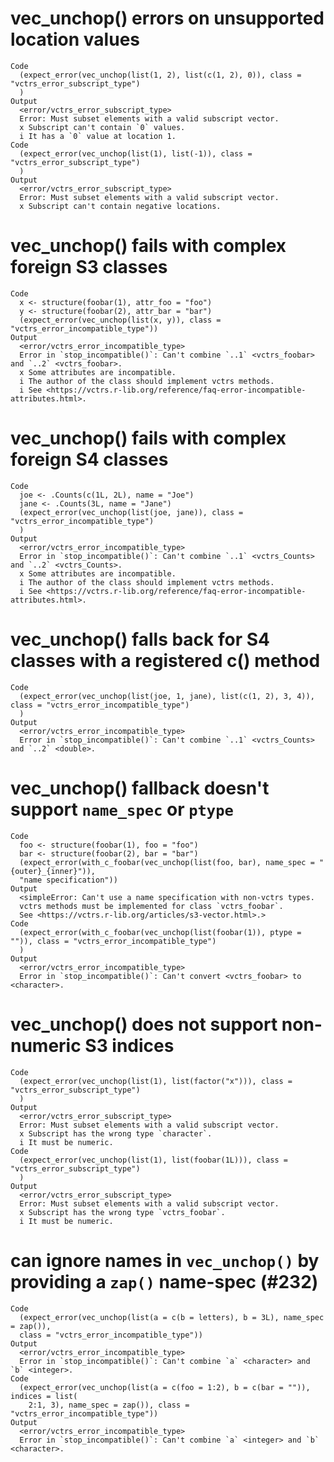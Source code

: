 # vec_unchop() errors on unsupported location values

    Code
      (expect_error(vec_unchop(list(1, 2), list(c(1, 2), 0)), class = "vctrs_error_subscript_type")
      )
    Output
      <error/vctrs_error_subscript_type>
      Error: Must subset elements with a valid subscript vector.
      x Subscript can't contain `0` values.
      i It has a `0` value at location 1.
    Code
      (expect_error(vec_unchop(list(1), list(-1)), class = "vctrs_error_subscript_type")
      )
    Output
      <error/vctrs_error_subscript_type>
      Error: Must subset elements with a valid subscript vector.
      x Subscript can't contain negative locations.

# vec_unchop() fails with complex foreign S3 classes

    Code
      x <- structure(foobar(1), attr_foo = "foo")
      y <- structure(foobar(2), attr_bar = "bar")
      (expect_error(vec_unchop(list(x, y)), class = "vctrs_error_incompatible_type"))
    Output
      <error/vctrs_error_incompatible_type>
      Error in `stop_incompatible()`: Can't combine `..1` <vctrs_foobar> and `..2` <vctrs_foobar>.
      x Some attributes are incompatible.
      i The author of the class should implement vctrs methods.
      i See <https://vctrs.r-lib.org/reference/faq-error-incompatible-attributes.html>.

# vec_unchop() fails with complex foreign S4 classes

    Code
      joe <- .Counts(c(1L, 2L), name = "Joe")
      jane <- .Counts(3L, name = "Jane")
      (expect_error(vec_unchop(list(joe, jane)), class = "vctrs_error_incompatible_type")
      )
    Output
      <error/vctrs_error_incompatible_type>
      Error in `stop_incompatible()`: Can't combine `..1` <vctrs_Counts> and `..2` <vctrs_Counts>.
      x Some attributes are incompatible.
      i The author of the class should implement vctrs methods.
      i See <https://vctrs.r-lib.org/reference/faq-error-incompatible-attributes.html>.

# vec_unchop() falls back for S4 classes with a registered c() method

    Code
      (expect_error(vec_unchop(list(joe, 1, jane), list(c(1, 2), 3, 4)), class = "vctrs_error_incompatible_type")
      )
    Output
      <error/vctrs_error_incompatible_type>
      Error in `stop_incompatible()`: Can't combine `..1` <vctrs_Counts> and `..2` <double>.

# vec_unchop() fallback doesn't support `name_spec` or `ptype`

    Code
      foo <- structure(foobar(1), foo = "foo")
      bar <- structure(foobar(2), bar = "bar")
      (expect_error(with_c_foobar(vec_unchop(list(foo, bar), name_spec = "{outer}_{inner}")),
      "name specification"))
    Output
      <simpleError: Can't use a name specification with non-vctrs types.
      vctrs methods must be implemented for class `vctrs_foobar`.
      See <https://vctrs.r-lib.org/articles/s3-vector.html>.>
    Code
      (expect_error(with_c_foobar(vec_unchop(list(foobar(1)), ptype = "")), class = "vctrs_error_incompatible_type")
      )
    Output
      <error/vctrs_error_incompatible_type>
      Error in `stop_incompatible()`: Can't convert <vctrs_foobar> to <character>.

# vec_unchop() does not support non-numeric S3 indices

    Code
      (expect_error(vec_unchop(list(1), list(factor("x"))), class = "vctrs_error_subscript_type")
      )
    Output
      <error/vctrs_error_subscript_type>
      Error: Must subset elements with a valid subscript vector.
      x Subscript has the wrong type `character`.
      i It must be numeric.
    Code
      (expect_error(vec_unchop(list(1), list(foobar(1L))), class = "vctrs_error_subscript_type")
      )
    Output
      <error/vctrs_error_subscript_type>
      Error: Must subset elements with a valid subscript vector.
      x Subscript has the wrong type `vctrs_foobar`.
      i It must be numeric.

# can ignore names in `vec_unchop()` by providing a `zap()` name-spec (#232)

    Code
      (expect_error(vec_unchop(list(a = c(b = letters), b = 3L), name_spec = zap()),
      class = "vctrs_error_incompatible_type"))
    Output
      <error/vctrs_error_incompatible_type>
      Error in `stop_incompatible()`: Can't combine `a` <character> and `b` <integer>.
    Code
      (expect_error(vec_unchop(list(a = c(foo = 1:2), b = c(bar = "")), indices = list(
        2:1, 3), name_spec = zap()), class = "vctrs_error_incompatible_type"))
    Output
      <error/vctrs_error_incompatible_type>
      Error in `stop_incompatible()`: Can't combine `a` <integer> and `b` <character>.

